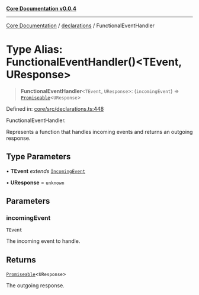 [**Core Documentation v0.0.4**](../../README.md)

***

[Core Documentation](../../modules.md) / [declarations](../README.md) / FunctionalEventHandler

# Type Alias: FunctionalEventHandler()\<TEvent, UResponse\>

> **FunctionalEventHandler**\<`TEvent`, `UResponse`\>: (`incomingEvent`) => [`Promiseable`](Promiseable.md)\<`UResponse`\>

Defined in: [core/src/declarations.ts:448](https://github.com/stonemjs/core/blob/e4675fc5d1a8e120fdb4d54e226a2496fdda3681/src/declarations.ts#L448)

FunctionalEventHandler.

Represents a function that handles incoming events and returns an outgoing response.

## Type Parameters

• **TEvent** *extends* [`IncomingEvent`](../../events/IncomingEvent/classes/IncomingEvent.md)

• **UResponse** = `unknown`

## Parameters

### incomingEvent

`TEvent`

The incoming event to handle.

## Returns

[`Promiseable`](Promiseable.md)\<`UResponse`\>

The outgoing response.
